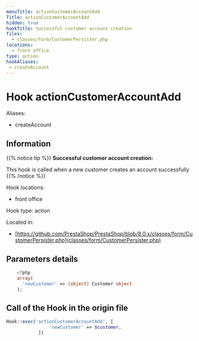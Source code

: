 ```yaml
---
menuTitle: actionCustomerAccountAdd
Title: actionCustomerAccountAdd
hidden: true
hookTitle: Successful customer account creation
files:
  - classes/form/CustomerPersister.php
locations:
  - front office
type: action
hookAliases:
 - createAccount
---
```


# Hook actionCustomerAccountAdd

Aliases: 
 - createAccount



## Information

{{% notice tip %}}
**Successful customer account creation:** 

This hook is called when a new customer creates an account successfully
{{% /notice %}}

Hook locations: 
  - front office

Hook type: action

Located in: 
  - [https://github.com/PrestaShop/PrestaShop/blob/8.0.x/classes/form/CustomerPersister.php](classes/form/CustomerPersister.php)

## Parameters details

```php
    <?php
    array(
      'newCustomer' => (object) Customer object
    );
```

## Call of the Hook in the origin file

```php
Hook::exec('actionCustomerAccountAdd', [
                'newCustomer' => $customer,
            ])
```